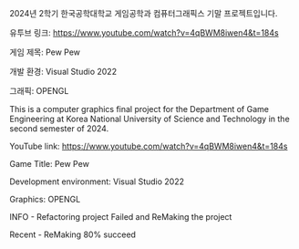 2024년 2학기 한국공학대학교 게임공학과 컴퓨터그래픽스 기말 프로젝트입니다.

유투브 링크: https://www.youtube.com/watch?v=4qBWM8iwen4&t=184s

게임 제목: Pew Pew

개발 환경: Visual Studio 2022

그래픽: OPENGL




This is a computer graphics final project for the Department of Game Engineering at Korea National University of Science and Technology in the second semester of 2024.

YouTube link: https://www.youtube.com/watch?v=4qBWM8iwen4&t=184s

Game Title: Pew Pew

Development environment: Visual Studio 2022

Graphics: OPENGL


INFO - Refactoring project Failed and ReMaking the project

Recent - ReMaking 80% succeed
